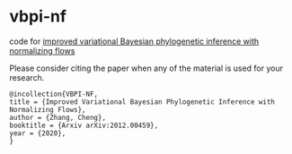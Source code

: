 # vbpi-nf
code for [improved variational Bayesian phylogenetic inference with normalizing flows](http://arxiv.org/abs/2012.00459)

Please consider citing the paper when any of the material is used for your research.
```
@incollection{VBPI-NF,
title = {Improved Variational Bayesian Phylogenetic Inference with Normalizing Flows},
author = {Zhang, Cheng},
booktitle = {Arxiv arXiv:2012.00459},
year = {2020},
}
```
